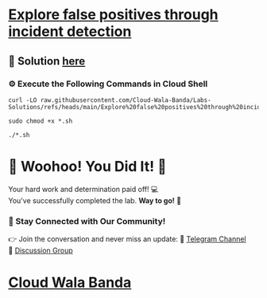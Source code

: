 # [Explore false positives through incident detection](https://www.cloudskillsboost.google/paths/419/course_templates/969/labs/490432)

## 🔑 Solution [here]()

### ⚙️ Execute the Following Commands in Cloud Shell

```
curl -LO raw.githubusercontent.com/Cloud-Wala-Banda/Labs-Solutions/refs/heads/main/Explore%20false%20positives%20through%20incident%20detection/shell.sh

sudo chmod +x *.sh

./*.sh
```

# 🎉 Woohoo! You Did It! 🎉  

Your hard work and determination paid off! 💻  
You've successfully completed the lab. **Way to go!** 🚀

### 💬 Stay Connected with Our Community!  
👉 Join the conversation and never miss an update:  📢 [Telegram Channel](https://t.me/cloudwalabanda)  
👥 [Discussion Group](https://t.me/cloudwalabandachats)  

# [Cloud Wala Banda](https://www.youtube.com/@cloudwalabanda)
